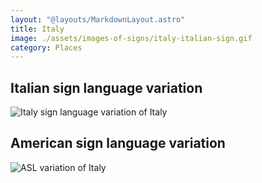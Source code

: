 ```yaml
---
layout: "@layouts/MarkdownLayout.astro"
title: Italy
image: ./assets/images-of-signs/italy-italian-sign.gif
category: Places
---
```


## Italian sign language variation

![Italy sign language variation of Italy](@signs/italy-italian-sign.gif)

## American sign language variation

![ASL variation of Italy](@signs/italy-asl-sign.gif)
